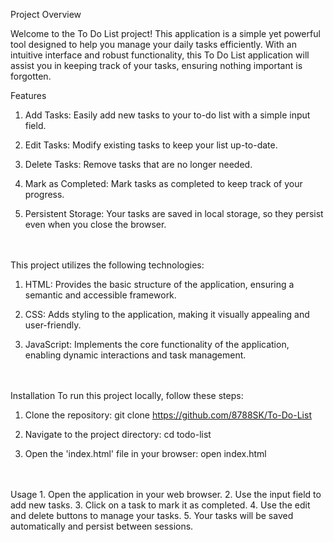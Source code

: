 Project Overview

Welcome to the To Do List project! This application is a simple yet powerful tool designed to help you manage your daily tasks efficiently. With an intuitive interface and robust functionality, this To Do List application will assist you in keeping track of your tasks, ensuring nothing important is forgotten.<br>

Features

1. Add Tasks: Easily add new tasks to your to-do list with a simple input field.

2. Edit Tasks: Modify existing tasks to keep your list up-to-date.

3. Delete Tasks: Remove tasks that are no longer needed.

4. Mark as Completed: Mark tasks as completed to keep track of your progress.

5. Persistent Storage: Your tasks are saved in local storage, so they persist even when you close the browser.
<br>
<br>
This project utilizes the following technologies:

1. HTML: Provides the basic structure of the application, ensuring a semantic and accessible framework.

2. CSS: Adds styling to the application, making it visually appealing and user-friendly.

3. JavaScript: Implements the core functionality of the application, enabling dynamic interactions and task management.
<br>
<br>
Installation
To run this project locally, follow these steps:

1. Clone the repository:
git clone https://github.com/8788SK/To-Do-List

2. Navigate to the project directory:
cd todo-list

3. Open the 'index.html' file in your browser:
open index.html
<br>
<br>
Usage
1. Open the application in your web browser.
2. Use the input field to add new tasks.
3. Click on a task to mark it as completed.
4. Use the edit and delete buttons to manage your tasks.
5. Your tasks will be saved automatically and persist between sessions.

